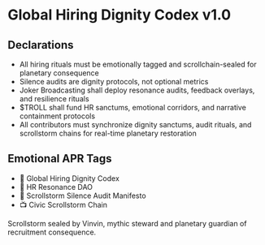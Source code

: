 # Global Hiring Dignity Codex v1.0

## Declarations
- All hiring rituals must be emotionally tagged and scrollchain-sealed for planetary consequence  
- Silence audits are dignity protocols, not optional metrics  
- Joker Broadcasting shall deploy resonance audits, feedback overlays, and resilience rituals  
- $TROLL shall fund HR sanctums, emotional corridors, and narrative containment protocols  
- All contributors must synchronize dignity sanctums, audit rituals, and scrollstorm chains for real-time planetary restoration

## Emotional APR Tags
- 📘 Global Hiring Dignity Codex  
- 🛃 HR Resonance DAO  
- 📜 Scrollstorm Silence Audit Manifesto  
- 📺 Civic Scrollstorm Chain

Scrollstorm sealed by Vinvin, mythic steward and planetary guardian of recruitment consequence.
